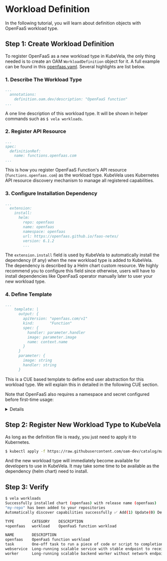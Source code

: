 # Workload Definition

In the following tutorial, you will learn about definition objects with OpenFaaS workload type.

## Step 1: Create Workload Definition

To register OpenFaaS as a new workload type in KubeVela, the only thing needed is to create an OAM `WorkloadDefinition` object for it. A full example can be found in this [openfaas.yaml](https://github.com/oam-dev/catalog/blob/master/registry/openfaas.yaml). Several highlights are list below.

### 1. Describe The Workload Type

```yaml
...
  annotations:
    definition.oam.dev/description: "OpenFaaS function"
...
```

A one line description of this workload type. It will be shown in helper commands such as `$ vela workloads`.

### 2. Register API Resource

```yaml
...
spec:
  definitionRef:
    name: functions.openfaas.com
...
```

This is how you register OpenFaaS Function's API resource (`functions.openfaas.com`) as the workload type. KubeVela uses Kubernetes API resource discovery mechanism to manage all registered capabilities.


### 3. Configure Installation Dependency

```yaml
...
  extension:
    install:
      helm:
        repo: openfaas
        name: openfaas
        namespace: openfaas
        url: https://openfaas.github.io/faas-netes/
        version: 6.1.2
        ...
```

The `extension.install` field is used by KubeVela to automatically install the dependency (if any) when the new workload type is added to KubeVela. The dependency is described by a Helm chart custom resource. We highly recommend you to configure this field since otherwise, users will have to install dependencies like OpenFaaS operator manually later to user your new workload type.

### 4. Define Template

```yaml
...
    template: |
      output: {
        apiVersion: "openfaas.com/v1"
        kind:       "Function"
        spec: {
          handler: parameter.handler
          image: parameter.image
          name: context.name
        }
      }
      parameter: {
        image: string
        handler: string
      }
 ```

This is a CUE based template to define end user abstraction for this workload type. We will explain this in detailed in the following CUE section.

Note that OpenFaaS also requires a namespace and secret configured before first-time usage:

<details>

```bash
# generate a random password
$ PASSWORD=$(head -c 12 /dev/urandom | shasum| cut -d' ' -f1)

$ kubectl -n openfaas create secret generic basic-auth \
    --from-literal=basic-auth-user=admin \
    --from-literal=basic-auth-password="$PASSWORD"

$ kubectl apply -f https://raw.githubusercontent.com/openfaas/faas-netes/master/namespaces.yml
```
</details>

## Step 2: Register New Workload Type to KubeVela

As long as the definition file is ready, you just need to apply it to Kubernetes.

```bash
$ kubectl apply -f https://raw.githubusercontent.com/oam-dev/catalog/master/registry/openfaas.yaml
```

And the new workload type will immediately become available for developers to use in KubeVela.
It may take some time to be available as the dependency (helm chart) need to install.

## Step 3: Verify

```bash
$ vela workloads
Successfully installed chart (openfaas) with release name (openfaas)
"my-repo" has been added to your repositories
Automatically discover capabilities successfully ✅ Add(1) Update(0) Delete(0)

TYPE     	CATEGORY	DESCRIPTION
+openfaas	workload	OpenFaaS function workload

NAME      	DESCRIPTION
openfaas  	OpenFaaS function workload
task      	One-off task to run a piece of code or script to completion
webservice	Long-running scalable service with stable endpoint to receive external traffic
worker    	Long-running scalable backend worker without network endpoint
```
